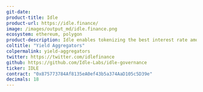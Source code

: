 ```yaml
---
git-date:
product-title: Idle
product-url: https://idle.finance/
image: /images/output_md/idle.finance.png
ecosystem: ethereum, polygon
product-description: Idle enables tokenizing the best interest rate among Ethereum money markets. [Interview with Idle co-founder, Matteo Pandolfi](/idle).
coltitle: "Yield Aggregators"
colpermalink: yield-aggregators
twitter: https://twitter.com/idlefinance
github: https://github.com/Idle-Labs/idle-governance
ticker: IDLE
contract: "0x875773784Af8135eA0ef43b5a374AaD105c5D39e"
decimals: 18
---
```

